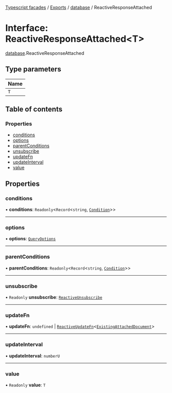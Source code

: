[Typescript facades](../index.md) / [Exports](../modules.md) / [database](../modules/database.md) / ReactiveResponseAttached

# Interface: ReactiveResponseAttached<T\>

[database](../modules/database.md).ReactiveResponseAttached

## Type parameters

| Name |
| :------ |
| `T` |

## Table of contents

### Properties

- [conditions](database.ReactiveResponseAttached.md#conditions)
- [options](database.ReactiveResponseAttached.md#options)
- [parentConditions](database.ReactiveResponseAttached.md#parentconditions)
- [unsubscribe](database.ReactiveResponseAttached.md#unsubscribe)
- [updateFn](database.ReactiveResponseAttached.md#updatefn)
- [updateInterval](database.ReactiveResponseAttached.md#updateinterval)
- [value](database.ReactiveResponseAttached.md#value)

## Properties

### conditions

• **conditions**: `Readonly`<`Record`<`string`, [`Condition`](database.Condition.md)\>\>

___

### options

• **options**: [`QueryOptions`](database.QueryOptions.md)

___

### parentConditions

• **parentConditions**: `Readonly`<`Record`<`string`, [`Condition`](database.Condition.md)\>\>

___

### unsubscribe

• `Readonly` **unsubscribe**: [`ReactiveUnsubscribe`](../modules/database.md#reactiveunsubscribe)

___

### updateFn

• **updateFn**: `undefined` \| [`ReactiveUpdateFn`](../modules/database.md#reactiveupdatefn)<[`ExistingAttachedDocument`](database.ExistingAttachedDocument.md)\>

___

### updateInterval

• **updateInterval**: `numberU`

___

### value

• `Readonly` **value**: `T`
